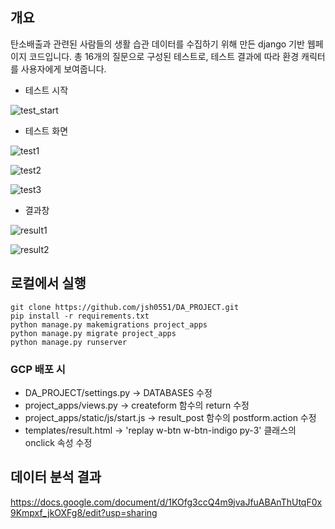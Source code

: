 ## 개요
탄소배출과 관련된 사람들의 생활 습관 데이터를 수집하기 위해 만든 django 기반 웹페이지 코드입니다.
총 16개의 질문으로 구성된 테스트로, 테스트 결과에 따라 환경 캐릭터를 사용자에게 보여줍니다.

- 테스트 시작
  
![test_start](https://github.com/jsh0551/DA_PROJECT/assets/95104793/8018ec18-2bdb-4ace-97a5-37a0e4f0111c)

- 테스트 화면

![test1](https://github.com/jsh0551/DA_PROJECT/assets/95104793/38d29e1b-43d9-449c-81bc-629b8a598f6f)

![test2](https://github.com/jsh0551/DA_PROJECT/assets/95104793/d89b9091-cb6b-4d7f-8a00-eebc43deea53)

![test3](https://github.com/jsh0551/DA_PROJECT/assets/95104793/fa62a5d7-e577-4e96-877e-8453e4de3215)


- 결과창

![result1](https://github.com/jsh0551/DA_PROJECT/assets/95104793/139db0ac-ae4d-4024-b5b2-ba72e496c3bc)

![result2](https://github.com/jsh0551/DA_PROJECT/assets/95104793/8b3f9561-7420-4423-9aa0-32546e60409f)

## 로컬에서 실행
```
git clone https://github.com/jsh0551/DA_PROJECT.git
pip install -r requirements.txt
python manage.py makemigrations project_apps
python manage.py migrate project_apps
python manage.py runserver
```

### GCP 배포 시
 - DA_PROJECT/settings.py -> DATABASES 수정
 - project_apps/views.py -> createform 함수의 return 수정
 - project_apps/static/js/start.js -> result_post 함수의 postform.action 수정
 - templates/result.html -> 'replay w-btn w-btn-indigo py-3' 클래스의 onclick 속성 수정

## 데이터 분석 결과

https://docs.google.com/document/d/1KOfg3ccQ4m9jvaJfuABAnThUtqF0x9Kmpxf_jkOXFg8/edit?usp=sharing
